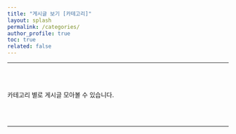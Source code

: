 ```yaml
---
title: "게시글 보기 [카테고리]"
layout: splash
permalink: /categories/
author_profile: true
toc: true
related: false
---
```

________
<br><br>

카테고리 별로 게시글 모아볼 수 있습니다.

<br><br>
________


